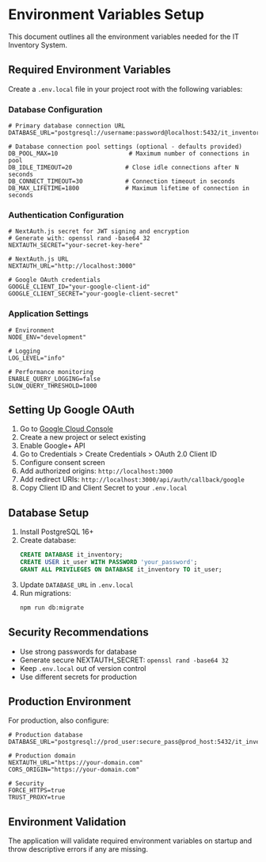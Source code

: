 # Environment Variables Setup

This document outlines all the environment variables needed for the IT Inventory System.

## Required Environment Variables

Create a `.env.local` file in your project root with the following variables:

### Database Configuration

```env
# Primary database connection URL
DATABASE_URL="postgresql://username:password@localhost:5432/it_inventory"

# Database connection pool settings (optional - defaults provided)
DB_POOL_MAX=10                    # Maximum number of connections in pool
DB_IDLE_TIMEOUT=20               # Close idle connections after N seconds
DB_CONNECT_TIMEOUT=30            # Connection timeout in seconds
DB_MAX_LIFETIME=1800             # Maximum lifetime of connection in seconds
```

### Authentication Configuration

```env
# NextAuth.js secret for JWT signing and encryption
# Generate with: openssl rand -base64 32
NEXTAUTH_SECRET="your-secret-key-here"

# NextAuth.js URL
NEXTAUTH_URL="http://localhost:3000"

# Google OAuth credentials
GOOGLE_CLIENT_ID="your-google-client-id"
GOOGLE_CLIENT_SECRET="your-google-client-secret"
```

### Application Settings

```env
# Environment
NODE_ENV="development"

# Logging
LOG_LEVEL="info"

# Performance monitoring
ENABLE_QUERY_LOGGING=false
SLOW_QUERY_THRESHOLD=1000
```

## Setting Up Google OAuth

1. Go to [Google Cloud Console](https://console.cloud.google.com/)
2. Create a new project or select existing
3. Enable Google+ API
4. Go to Credentials > Create Credentials > OAuth 2.0 Client ID
5. Configure consent screen
6. Add authorized origins: `http://localhost:3000`
7. Add redirect URIs: `http://localhost:3000/api/auth/callback/google`
8. Copy Client ID and Client Secret to your `.env.local`

## Database Setup

1. Install PostgreSQL 16+
2. Create database:
   ```sql
   CREATE DATABASE it_inventory;
   CREATE USER it_user WITH PASSWORD 'your_password';
   GRANT ALL PRIVILEGES ON DATABASE it_inventory TO it_user;
   ```
3. Update `DATABASE_URL` in `.env.local`
4. Run migrations:
   ```bash
   npm run db:migrate
   ```

## Security Recommendations

- Use strong passwords for database
- Generate secure NEXTAUTH_SECRET: `openssl rand -base64 32`
- Keep `.env.local` out of version control
- Use different secrets for production

## Production Environment

For production, also configure:

```env
# Production database
DATABASE_URL="postgresql://prod_user:secure_pass@prod_host:5432/it_inventory_prod"

# Production domain
NEXTAUTH_URL="https://your-domain.com"
CORS_ORIGIN="https://your-domain.com"

# Security
FORCE_HTTPS=true
TRUST_PROXY=true
```

## Environment Validation

The application will validate required environment variables on startup and throw descriptive errors if any are missing. 